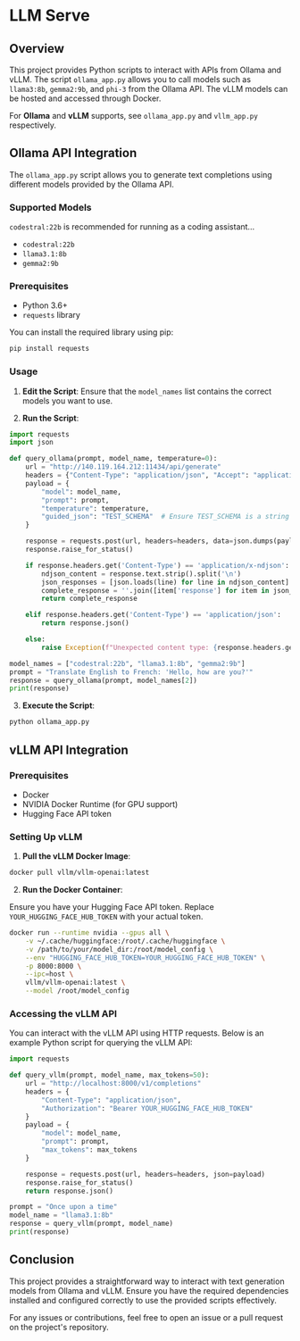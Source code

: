 # LLM Serve

## Overview

This project provides Python scripts to interact with APIs from Ollama and vLLM. The script `ollama_app.py` allows you to call models such as `llama3:8b`, `gemma2:9b`, and `phi-3` from the Ollama API. The vLLM models can be hosted and accessed through Docker.

For **Ollama** and **vLLM** supports, see `ollama_app.py` and `vllm_app.py` respectively.
## Ollama API Integration

The `ollama_app.py` script allows you to generate text completions using different models provided by the Ollama API.

### Supported Models

`codestral:22b` is recommended for running as a coding assistant...

- `codestral:22b`
- `llama3.1:8b`
- `gemma2:9b`

### Prerequisites

- Python 3.6+
- `requests` library

You can install the required library using pip:

```sh
pip install requests
```
### Usage

1. **Edit the Script**: Ensure that the `model_names` list contains the correct models you want to use.

2. **Run the Script**:

```python
import requests
import json

def query_ollama(prompt, model_name, temperature=0):
    url = "http://140.119.164.212:11434/api/generate"
    headers = {"Content-Type": "application/json", "Accept": "application/json"}
    payload = {
        "model": model_name,
        "prompt": prompt,
        "temperature": temperature,
        "guided_json": "TEST_SCHEMA"  # Ensure TEST_SCHEMA is a string variable
    }

    response = requests.post(url, headers=headers, data=json.dumps(payload))
    response.raise_for_status()

    if response.headers.get('Content-Type') == 'application/x-ndjson':
        ndjson_content = response.text.strip().split('\n')
        json_responses = [json.loads(line) for line in ndjson_content]
        complete_response = ''.join([item['response'] for item in json_responses if 'response' in item])
        return complete_response

    elif response.headers.get('Content-Type') == 'application/json':
        return response.json()

    else:
        raise Exception(f"Unexpected content type: {response.headers.get('Content-Type')}")

model_names = ["codestral:22b", "llama3.1:8b", "gemma2:9b"]
prompt = "Translate English to French: 'Hello, how are you?'"
response = query_ollama(prompt, model_names[2])
print(response)
```

3. **Execute the Script**:

```sh
python ollama_app.py
```

## vLLM API Integration

### Prerequisites

- Docker
- NVIDIA Docker Runtime (for GPU support)
- Hugging Face API token

### Setting Up vLLM

1. **Pull the vLLM Docker Image**:

```sh
docker pull vllm/vllm-openai:latest
```

2. **Run the Docker Container**:

Ensure you have your Hugging Face API token. Replace `YOUR_HUGGING_FACE_HUB_TOKEN` with your actual token.

```sh
docker run --runtime nvidia --gpus all \
    -v ~/.cache/huggingface:/root/.cache/huggingface \
    -v /path/to/your/model_dir:/root/model_config \
    --env "HUGGING_FACE_HUB_TOKEN=YOUR_HUGGING_FACE_HUB_TOKEN" \
    -p 8000:8000 \
    --ipc=host \
    vllm/vllm-openai:latest \
    --model /root/model_config
```

### Accessing the vLLM API

You can interact with the vLLM API using HTTP requests. Below is an example Python script for querying the vLLM API:

```python
import requests

def query_vllm(prompt, model_name, max_tokens=50):
    url = "http://localhost:8000/v1/completions"
    headers = {
        "Content-Type": "application/json",
        "Authorization": "Bearer YOUR_HUGGING_FACE_HUB_TOKEN"
    }
    payload = {
        "model": model_name,
        "prompt": prompt,
        "max_tokens": max_tokens
    }

    response = requests.post(url, headers=headers, json=payload)
    response.raise_for_status()
    return response.json()

prompt = "Once upon a time"
model_name = "llama3.1:8b"
response = query_vllm(prompt, model_name)
print(response)
```

## Conclusion

This project provides a straightforward way to interact with text generation models from Ollama and vLLM. Ensure you have the required dependencies installed and configured correctly to use the provided scripts effectively.

For any issues or contributions, feel free to open an issue or a pull request on the project's repository.
